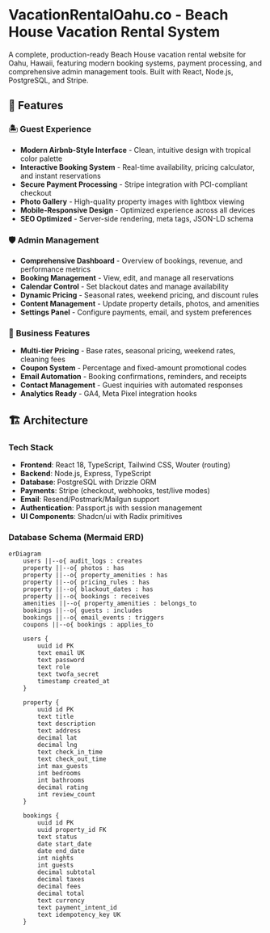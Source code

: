 # VacationRentalOahu.co - Beach House Vacation Rental System

A complete, production-ready Beach House vacation rental website for Oahu, Hawaii, featuring modern booking systems, payment processing, and comprehensive admin management tools. Built with React, Node.js, PostgreSQL, and Stripe.

## 🌟 Features

### 🏝️ **Guest Experience**
- **Modern Airbnb-Style Interface** - Clean, intuitive design with tropical color palette
- **Interactive Booking System** - Real-time availability, pricing calculator, and instant reservations
- **Secure Payment Processing** - Stripe integration with PCI-compliant checkout
- **Photo Gallery** - High-quality property images with lightbox viewing
- **Mobile-Responsive Design** - Optimized experience across all devices
- **SEO Optimized** - Server-side rendering, meta tags, JSON-LD schema

### 🛡️ **Admin Management**
- **Comprehensive Dashboard** - Overview of bookings, revenue, and performance metrics
- **Booking Management** - View, edit, and manage all reservations
- **Calendar Control** - Set blackout dates and manage availability
- **Dynamic Pricing** - Seasonal rates, weekend pricing, and discount rules
- **Content Management** - Update property details, photos, and amenities
- **Settings Panel** - Configure payments, email, and system preferences

### 💼 **Business Features**
- **Multi-tier Pricing** - Base rates, seasonal pricing, weekend rates, cleaning fees
- **Coupon System** - Percentage and fixed-amount promotional codes
- **Email Automation** - Booking confirmations, reminders, and receipts
- **Contact Management** - Guest inquiries with automated responses
- **Analytics Ready** - GA4, Meta Pixel integration hooks

## 🏗️ Architecture

### Tech Stack
- **Frontend**: React 18, TypeScript, Tailwind CSS, Wouter (routing)
- **Backend**: Node.js, Express, TypeScript
- **Database**: PostgreSQL with Drizzle ORM
- **Payments**: Stripe (checkout, webhooks, test/live modes)
- **Email**: Resend/Postmark/Mailgun support
- **Authentication**: Passport.js with session management
- **UI Components**: Shadcn/ui with Radix primitives

### Database Schema (Mermaid ERD)
```mermaid
erDiagram
    users ||--o{ audit_logs : creates
    property ||--o{ photos : has
    property ||--o{ property_amenities : has
    property ||--o{ pricing_rules : has
    property ||--o{ blackout_dates : has
    property ||--o{ bookings : receives
    amenities ||--o{ property_amenities : belongs_to
    bookings ||--o{ guests : includes
    bookings ||--o{ email_events : triggers
    coupons ||--o{ bookings : applies_to
    
    users {
        uuid id PK
        text email UK
        text password
        text role
        text twofa_secret
        timestamp created_at
    }
    
    property {
        uuid id PK
        text title
        text description
        text address
        decimal lat
        decimal lng
        text check_in_time
        text check_out_time
        int max_guests
        int bedrooms
        int bathrooms
        decimal rating
        int review_count
    }
    
    bookings {
        uuid id PK
        uuid property_id FK
        text status
        date start_date
        date end_date
        int nights
        int guests
        decimal subtotal
        decimal taxes
        decimal fees
        decimal total
        text currency
        text payment_intent_id
        text idempotency_key UK
    }

